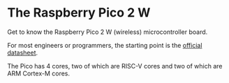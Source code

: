 # The Raspberry Pico 2 W

Get to know the Raspberry Pico 2 W (wireless) microcontroller board.

For most engineers or programmers, the starting point is the [official datasheet](https://datasheets.raspberrypi.com/picow/pico-2-w-datasheet.pdf).

The Pico has 4 cores, two of which are RISC-V cores and two of which are ARM Cortex-M cores.
